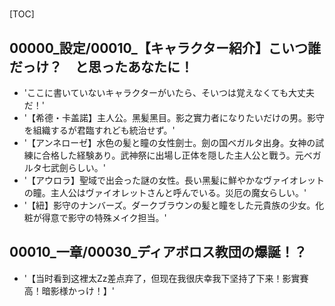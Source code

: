 # 

[TOC]

## 00000_設定/00010_【キャラクター紹介】こいつ誰だっけ？　と思ったあなたに！

- 'ここに書いていないキャラクターがいたら、そいつは覚えなくても大丈夫だ！'
- '【希德・卡盖諾】主人公。黑髪黑目。影之實力者になりたいだけの男。影守を組織するが君臨すれども統治せず。'
- '【アンネローゼ】水色の髪と瞳の女性劍士。劍の国ベガルタ出身。女神の試練に合格した経験あり。武神祭に出場し正体を隠した主人公と戰う。元ベガルタ七武劍らしい。'
- '【アウロラ】聖域で出会った謎の女性。長い黑髪に鮮やかなヴァイオレットの瞳。主人公はヴァイオレットさんと呼んでいる。災厄の魔女らしい。'
- '【紐】影守のナンバーズ。ダークブラウンの髪と瞳をした元貴族の少女。化粧が得意で影守の特殊メイク担当。'


## 00010_一章/00030_ディアボロス教団の爆誕！？

- '【当时看到这裡太Zz差点弃了，但现在我很庆幸我下坚持了下来！影實賽高！暗影様かっけ！】'
